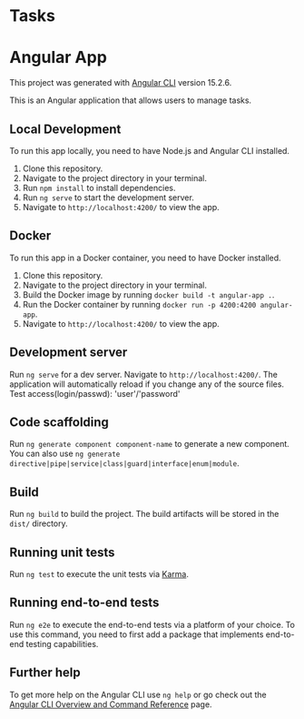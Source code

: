 # Tasks

# Angular App

This project was generated with [Angular CLI](https://github.com/angular/angular-cli) version 15.2.6.

This is an Angular application that allows users to manage tasks.

## Local Development

To run this app locally, you need to have Node.js and Angular CLI installed.

1. Clone this repository.
2. Navigate to the project directory in your terminal.
3. Run `npm install` to install dependencies.
4. Run `ng serve` to start the development server.
5. Navigate to `http://localhost:4200/` to view the app.

## Docker

To run this app in a Docker container, you need to have Docker installed.

1. Clone this repository.
2. Navigate to the project directory in your terminal.
3. Build the Docker image by running `docker build -t angular-app .`.
4. Run the Docker container by running `docker run -p 4200:4200 angular-app`.
5. Navigate to `http://localhost:4200/` to view the app.



## Development server


Run `ng serve` for a dev server. Navigate to `http://localhost:4200/`. The application will automatically reload if you change any of the source files.
Test access(login/passwd): 'user'/'password'


## Code scaffolding


Run `ng generate component component-name` to generate a new component. You can also use `ng generate directive|pipe|service|class|guard|interface|enum|module`.


## Build


Run `ng build` to build the project. The build artifacts will be stored in the `dist/` directory.


## Running unit tests


Run `ng test` to execute the unit tests via [Karma](https://karma-runner.github.io).


## Running end-to-end tests


Run `ng e2e` to execute the end-to-end tests via a platform of your choice. To use this command, you need to first add a package that implements end-to-end testing capabilities.


## Further help


To get more help on the Angular CLI use `ng help` or go check out the [Angular CLI Overview and Command Reference](https://angular.io/cli) page.
